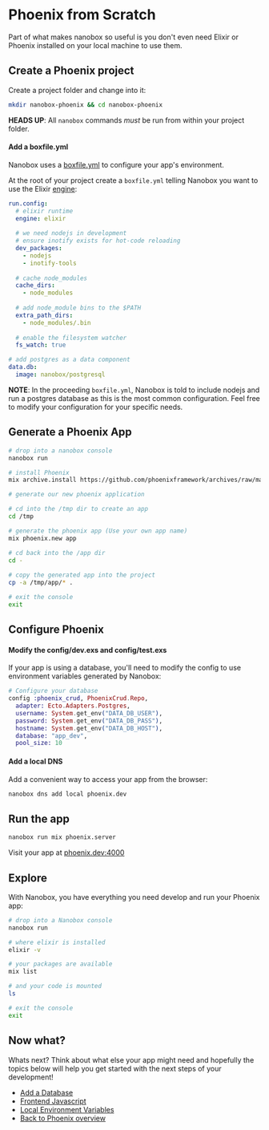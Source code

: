 # Phoenix from Scratch
Part of what makes nanobox so useful is you don't even need Elixir or Phoenix installed on your local machine to use them.

## Create a Phoenix project
Create a project folder and change into it:

```bash
mkdir nanobox-phoenix && cd nanobox-phoenix
```

**HEADS UP**: All `nanobox` commands *must* be run from within your project folder.

#### Add a boxfile.yml
Nanobox uses a <a href="https://docs.nanobox.io/boxfile/" target="\_blank">boxfile.yml</a> to configure your app's environment.

At the root of your project create a `boxfile.yml` telling Nanobox you want to use the Elixir <a href="https://docs.nanobox.io/engines/" target="\_blank">engine</a>:

```yaml
run.config:
  # elixir runtime
  engine: elixir
  
  # we need nodejs in development
  # ensure inotify exists for hot-code reloading
  dev_packages:
    - nodejs
    - inotify-tools
    
  # cache node_modules
  cache_dirs:
    - node_modules
    
  # add node_module bins to the $PATH
  extra_path_dirs:
    - node_modules/.bin
    
  # enable the filesystem watcher
  fs_watch: true

# add postgres as a data component
data.db:
  image: nanobox/postgresql
```

**NOTE**: In the proceeding `boxfile.yml`, Nanobox is told to include nodejs and run a postgres database as this is the most common configuration. Feel free to modify your configuration for your specific needs.

## Generate a Phoenix App
```bash
# drop into a nanobox console
nanobox run

# install Phoenix
mix archive.install https://github.com/phoenixframework/archives/raw/master/phoenix_new.ez

# generate our new phoenix application

# cd into the /tmp dir to create an app
cd /tmp

# generate the phoenix app (Use your own app name)
mix phoenix.new app

# cd back into the /app dir
cd -
  
# copy the generated app into the project
cp -a /tmp/app/* .

# exit the console
exit
```

## Configure Phoenix

#### Modify the config/dev.exs and config/test.exs

If your app is using a database, you'll need to modify the config to use environment variables generated by Nanobox:

```elixir
# Configure your database
config :phoenix_crud, PhoenixCrud.Repo,
  adapter: Ecto.Adapters.Postgres,
  username: System.get_env("DATA_DB_USER"),
  password: System.get_env("DATA_DB_PASS"),
  hostname: System.get_env("DATA_DB_HOST"),
  database: "app_dev",
  pool_size: 10
```

#### Add a local DNS
Add a convenient way to access your app from the browser:

```bash
nanobox dns add local phoenix.dev
```

## Run the app

```bash
nanobox run mix phoenix.server
```

Visit your app at <a href="http://phoenix.dev:4000" target="\_blank">phoenix.dev:4000</a>

## Explore
With Nanobox, you have everything you need develop and run your Phoenix app:

```bash
# drop into a Nanobox console
nanobox run

# where elixir is installed
elixir -v

# your packages are available
mix list

# and your code is mounted
ls

# exit the console
exit
```

## Now what?
Whats next? Think about what else your app might need and hopefully the topics below will help you get started with the next steps of your development!

* [Add a Database](/elixir/phoenix/add-a-database)
* [Frontend Javascript](/elixir/phoenix/frontend-javascript)
* [Local Environment Variables](/elixir/phoenix/local-evars)
* [Back to Phoenix overview](/elixir/phoenix)
